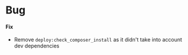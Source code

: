 # Bug

#### Fix

- Remove `deploy:check_composer_install` as it didn't take into account dev dependencies